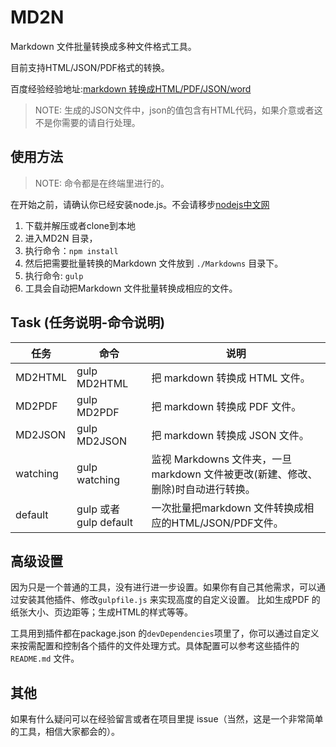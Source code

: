 # MD2N

Markdown 文件批量转换成多种文件格式工具。

目前支持HTML/JSON/PDF格式的转换。

百度经验经验地址:[markdown 转换成HTML/PDF/JSON/word](http://jingyan.baidu.com/article/48b37f8ddefcbd1a64648809.html)

>NOTE: 生成的JSON文件中，json的值包含有HTML代码，如果介意或者这不是你需要的请自行处理。

## 使用方法

>NOTE: 命令都是在终端里进行的。

在开始之前，请确认你已经安装node.js。不会请移步[nodejs中文网](http://nodejs.cn/)

1. 下载并解压或者clone到本地
2. 进入MD2N 目录，
3. 执行命令：`npm install `
4. 然后把需要批量转换的Markdown 文件放到 `./Markdowns` 目录下。
5. 执行命令: `gulp`
6. 工具会自动把Markdown 文件批量转换成相应的文件。

## Task (任务说明-命令说明)

任务|命令| 说明
----|----|-----
MD2HTML | gulp MD2HTML | 把 markdown 转换成 HTML 文件。
MD2PDF | gulp MD2PDF | 把 markdown 转换成 PDF 文件。
MD2JSON| gulp MD2JSON| 把 markdown 转换成 JSON 文件。
watching | gulp watching| 监视 Markdowns 文件夹，一旦 markdown 文件被更改(新建、修改、删除)时自动进行转换。
default | gulp 或者 gulp default | 一次批量把markdown 文件转换成相应的HTML/JSON/PDF文件。

## 高级设置

因为只是一个普通的工具，没有进行进一步设置。如果你有自己其他需求，可以通过安装其他插件、修改`gulpfile.js` 来实现高度的自定义设置。 比如生成PDF 的纸张大小、页边距等；生成HTML的样式等等。

工具用到插件都在package.json 的`devDependencies`项里了，你可以通过自定义来按需配置和控制各个插件的文件处理方式。具体配置可以参考这些插件的`README.md` 文件。

## 其他

如果有什么疑问可以在经验留言或者在项目里提 issue（当然，这是一个非常简单的工具，相信大家都会的）。